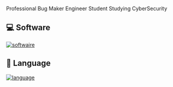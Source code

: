 Professional Bug Maker
Engineer Student 
Studying CyberSecurity 

## 💻 Software
 [![softwaire](https://skillicons.dev/icons?i=idea,visualstudio,vscode&theme=dark)](https://github.com/loutrinesk)
 
## 🧭 Language
 [![language](https://skillicons.dev/icons?i=js,ts,cs,php,py&theme=dark)](https://github.com/loutrinesk)
